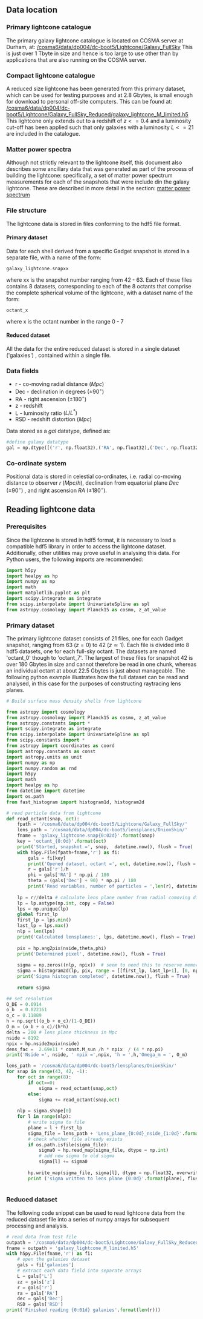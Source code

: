 ## Data location
### Primary lightcone catalogue
The primary galaxy lightcone catalogue is located on COSMA server at Durham, at:
[/cosma6/data/dp004/dc-boot5/Lightcone/Galaxy_FullSky](/cosma6/data/dp004/dc-boot5/Lightcone/Galaxy_FullSky)
This is just over 1 Tbyte in size and hence is too large to use other than by applications that are also running on the COSMA server.

### Compact lightcone catalogue
A reduced size lightcone has been generated from this primary dataset, which can be used for testing purposes and at 2.8 Gbytes, is small enough for download to personal off-site computers.  This can be found at:
[/cosma6/data/dp004/dc-boot5/Lightcone/Galaxy_FullSky_Reduced/galaxy_lightcone_M_limited.h5](/cosma6/data/dp004/dc-boot5/Lightcone/Galaxy_FullSky_Reduced/galaxy_lightcone_M_limited.h5)
This lightcone only extends out to a redshift of $z<=0.4$ and a luminosity cut-off has been applied such that only galaxies with a luminosity $L<= 21$ are included in the catalogue.

### Matter power spectra
Although not strictly relevant to the lightcone itself, this document also describes some ancillary data that was generated as part of the process of building the lightcone: specifically, a set of matter power spectrum measurements for each of the snapshots that were include din the galaxy lightcone.  These are described in more detail in the section: [matter power spectrum](#power_spectrum)

### File structure
The lightcone data is stored in files conforming to the hdf5 file format.
#### Primary dataset
Data for each shell derived from a specific Gadget snapshot is stored in a separate file, with a name of the form:
```
galaxy_lightcone.snapxx
```
where xx is the snapshot number ranging from 42 - 63.
Each of these files contains 8 datasets, corresponding to each of the 8 octants that comprise the complete spherical volume of the lightcone, with a dataset name of the form:
```
octant_x
```
where x is the octant number in the range 0 - 7
#### Reduced dataset
All the data for the entire reduced dataset is stored in a single dataset ('galaxies') , contained within a single file.

### Data fields
* r - co-moving radial distance $(Mpc)$
* Dec - declination in degrees $(\pm 90^\circ)$
* RA - right ascension  $(\pm 180^\circ)$
* z - redshift
* L - luminosity ratio $(L/L^*)$
* RSD - redshift distortion $(Mpc)$

Data stored as a *gal* datatype, defined as:
```python
#define galaxy datatype
gal = np.dtype([('r', np.float32),('RA', np.float32),('Dec', np.float32),('z', np.float32),('RSD', np.float32),('L', np.float32)])
```
### Co-ordinate system
Positional data is stored in celestial co-ordinates, i.e. radial co-moving distance to observer $r\;(Mpc/h)$, declination from equatorial plane $Dec\; (\pm 90^\circ)$ , and right ascension $RA\;(\pm 180^\circ)$.
## <a name="reading_lightcone"></a>Reading lightcone data
### Prerequisites
Since the lightcone is stored in hdf5 format, it is necessary to load a compatible hdf5 library in order to access the lightcone dataset.  Additionally, other utilities may prove useful in analysing this data.  For Python users, the following imports are recommended:
```python
import h5py
import healpy as hp
import numpy as np
import math
import matplotlib.pyplot as plt
import scipy.integrate as integrate
from scipy.interpolate import UnivariateSpline as spl
from astropy.cosmology import Planck15 as cosmo, z_at_value
```
### Primary dataset
The primary lightcone dataset consists of 21 files, one for each Gadget snapshot, ranging from 63 ($z=0$)  to 42 ($z\simeq1$).  Each file is divided into 8 hdf5 datasets, one for each full-sky octant.  The datasets are named 'octant_0' though to 'octant_7'.  The largest of these files for snapshot 42 is over 180 Gbytes in size and cannot therefore be read in one chunk, whereas an individual octant at about 22.5 Gbytes is just about manageable. 
The following python example illustrates how the full dataset can be read and analysed, in this case for the purposes of constructing raytracing lens planes.
```python
# Build surface mass density shells from lightcone

from astropy import cosmology
from astropy.cosmology import Planck15 as cosmo, z_at_value
from astropy.constants import *
import scipy.integrate as integrate
from scipy.interpolate import UnivariateSpline as spl
from scipy.constants import *
from astropy import coordinates as coord
import astropy.constants as const
import astropy.units as unit
import numpy as np
import numpy.random as rnd
import h5py
import math
import healpy as hp
from datetime import datetime
import os.path
from fast_histogram import histogram1d, histogram2d

# read particle data from lightcone 
def read_octant(snap, oct):
    fpath = '/cosma6/data/dp004/dc-boot5/Lightcone/Galaxy_FullSky/'
    lens_path = '/cosma6/data/dp004/dc-boot5/lensplanes/OnionSkin/'
    fname = 'galaxy_lightcone.snap{0:02d}'.format(snap)
    key = 'octant_{0:0d}'.format(oct)
    print('Started, snapshot =', snap,  datetime.now(), flush = True)
    with h5py.File(fpath+fname,'r') as fi:
        gals = fi[key]
        print('Opened dataset, octant =', oct, datetime.now(), flush = True)
        r = gals['r']/h
        phi = gals['RA'] * np.pi / 180
        theta = (gals['Dec'] + 90) * np.pi / 180 
        print('Read variables, number of particles = ',len(r), datetime.now(), flush = True)
           
    lp = r//delta # calculate lens plane number from radial comoving distance
    lp = lp.astype(np.int, copy = False)
    lps = np.unique(lp)   
    global first_lp 
    first_lp = lps.min()
    last_lp = lps.max()
    nlp = len(lps)
    print('Calculated lensplanes:', lps, datetime.now(), flush = True)
    
    pix = hp.ang2pix(nside,theta,phi)
    print('Determined pixel', datetime.now(), flush = True)
    
    sigma = np.zeros((nlp, npix))  # seem to need this to reserve memory and prevent segmentation fault
    sigma = histogram2d(lp, pix, range = [[first_lp, last_lp+1], [0, npix+1]],  bins=[nlp,npix])
    print('Sigma histogram completed', datetime.now(), flush = True)
    
    return sigma

## set resolution
O_DE = 0.6914
o_b  = 0.022161
o_c = 0.11889
h = np.sqrt((o_b + o_c)/(1-O_DE))
O_m = (o_b + o_c)/(h*h)
delta = 200 # lens plane thickness in Mpc
nside = 8192 
npix = hp.nside2npix(nside)
dens_fac =  2.69e11 * const.M_sun /h * npix  / (4 * np.pi)
print('Nside =', nside, ' npix =',npix, 'h = ',h,'Omega_m = ', O_m)

lens_path = '/cosma6/data/dp004/dc-boot5/lensplanes/OnionSkin/'
for snap in range(43, 42, -1):
    for oct in range(8):
        if oct==0:
            sigma = read_octant(snap,oct)
        else:
            sigma += read_octant(snap,oct)
        
    nlp = sigma.shape[0]
    for l in range(nlp):     
        # write sigma to file
        plane = l + first_lp
        sigma_file = lens_path + 'Lens_plane_{0:0d}_nside_{1:0d}'.format(plane, nside)
        # check whether file already exists
        if os.path.isfile(sigma_file):
            sigma0 = hp.read_map(sigma_file, dtype = np.int)
            # add new sigma to old sigma
            sigma[l] += sigma0
            
        hp.write_map(sigma_file, sigma[l], dtype = np.float32, overwrite = True)
        print ('sigma written to lens plane {0:0d}'.format(plane), flush = True)
        

```
### Reduced dataset

The following code snippet can be used to read lightcone data from the reduced dataset file into a series of numpy arrays for subsequent processing and analysis.
``` python
# read data from test file
outpath = '/cosma6/data/dp004/dc-boot5/Lightcone/Galaxy_FullSky_Reduced/'
fname = outpath + 'galaxy_lightcone_M_limited.h5'
with h5py.File(fname,'r') as fi:
    # open the galaxies dataset
    gals = fi['galaxies']
    # extract each data field into separate arrays
    L = gals['L']
    zz = gals['z']
    r = gals['r']
    ra = gals['RA']
    dec = gals['Dec']
    RSD = gals['RSD']
print('Finished reading {0:01d} galaxies'.format(len(r)))
```


<!--stackedit_data:
eyJoaXN0b3J5IjpbLTQzNDg1NzAwMCwxNzI1MDc3MDc4LC0yMD
g2NDM0MTk4LC0xNzMzMTcxNzgwLDgxNjc0MzUxMiwtMTE1Njk2
MDg0MiwxMDA0ODA2MzQyLDQwNTAzNzc4MiwtMTA0MzM0ODA4MC
wtMjEzNDQ0Njg1NCwxMzA3MDM1ODUsMTUwODczMjE2Miw5MDA2
MjMxODMsLTY0NjIxOTYwNywtMTU0MjI4NTkwMiwtMTQ4Njg3OT
M5MiwxNjcxNjA0ODgsLTE0MzU3NTY2NjEsMTkwMDI1NTA4MCwx
Mzg3NDMzMjgxXX0=
-->